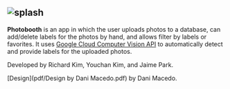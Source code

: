 ![splash](https://user-images.githubusercontent.com/18225387/28538590-9459008c-7063-11e7-9e76-69c41c802e01.PNG)
---
**Photobooth** is an app in which the user uploads photos to a database, can add/delete labels for the photos by hand, and allows filter by labels or favorites. It uses [Google Cloud Computer Vision API](https://cloud.google.com/vision/) to automatically detect and provide labels for the uploaded photos.

Developed by Richard Kim, Youchan Kim, and Jaime Park.

[Design](pdf/Design by Dani Macedo.pdf) by Dani Macedo.
